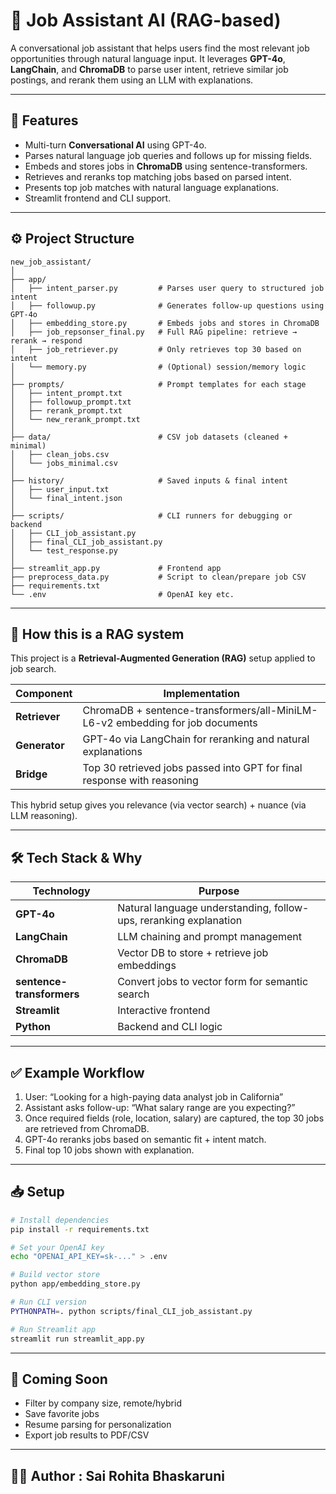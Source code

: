 
# 🧠 Job Assistant AI (RAG-based)

A conversational job assistant that helps users find the most relevant job opportunities through natural language input. It leverages **GPT-4o**, **LangChain**, and **ChromaDB** to parse user intent, retrieve similar job postings, and rerank them using an LLM with explanations.

---

## 🧩 Features

- Multi-turn **Conversational AI** using GPT-4o.
- Parses natural language job queries and follows up for missing fields.
- Embeds and stores jobs in **ChromaDB** using sentence-transformers.
- Retrieves and reranks top matching jobs based on parsed intent.
- Presents top job matches with natural language explanations.
- Streamlit frontend and CLI support.

---

## ⚙️ Project Structure

```
new_job_assistant/
│
├── app/
│   ├── intent_parser.py         # Parses user query to structured job intent
│   ├── followup.py              # Generates follow-up questions using GPT-4o
│   ├── embedding_store.py       # Embeds jobs and stores in ChromaDB
│   ├── job_repsonser_final.py   # Full RAG pipeline: retrieve → rerank → respond
│   ├── job_retriever.py         # Only retrieves top 30 based on intent
│   └── memory.py                # (Optional) session/memory logic
│
├── prompts/                     # Prompt templates for each stage
│   ├── intent_prompt.txt
│   ├── followup_prompt.txt
│   ├── rerank_prompt.txt
│   └── new_rerank_prompt.txt
│
├── data/                        # CSV job datasets (cleaned + minimal)
│   ├── clean_jobs.csv
│   └── jobs_minimal.csv
│
├── history/                     # Saved inputs & final intent
│   ├── user_input.txt
│   └── final_intent.json
│
├── scripts/                     # CLI runners for debugging or backend
│   ├── CLI_job_assistant.py
│   ├── final_CLI_job_assistant.py
│   └── test_response.py
│
├── streamlit_app.py             # Frontend app
├── preprocess_data.py           # Script to clean/prepare job CSV
├── requirements.txt
└── .env                         # OpenAI key etc.
```

---

## 🧠 How this is a RAG system

This project is a **Retrieval-Augmented Generation (RAG)** setup applied to job search.

| Component     | Implementation                                                                 |
|--------------|----------------------------------------------------------------------------------|
| **Retriever**  | ChromaDB + sentence-transformers/all-MiniLM-L6-v2 embedding for job documents |
| **Generator**  | GPT-4o via LangChain for reranking and natural explanations                    |
| **Bridge**     | Top 30 retrieved jobs passed into GPT for final response with reasoning        |

This hybrid setup gives you relevance (via vector search) + nuance (via LLM reasoning).

---

## 🛠 Tech Stack & Why

| Technology        | Purpose                                                             |
|------------------|---------------------------------------------------------------------|
| **GPT-4o**        | Natural language understanding, follow-ups, reranking explanation  |
| **LangChain**     | LLM chaining and prompt management                                  |
| **ChromaDB**      | Vector DB to store + retrieve job embeddings                        |
| **sentence-transformers** | Convert jobs to vector form for semantic search            |
| **Streamlit**     | Interactive frontend                                                 |
| **Python**        | Backend and CLI logic                                                |

---

## ✅ Example Workflow

1. User: “Looking for a high-paying data analyst job in California”  
2. Assistant asks follow-up: “What salary range are you expecting?”  
3. Once required fields (role, location, salary) are captured, the top 30 jobs are retrieved from ChromaDB.
4. GPT-4o reranks jobs based on semantic fit + intent match.
5. Final top 10 jobs shown with explanation.

---

## 📥 Setup

```bash
# Install dependencies
pip install -r requirements.txt

# Set your OpenAI key
echo "OPENAI_API_KEY=sk-..." > .env

# Build vector store
python app/embedding_store.py

# Run CLI version
PYTHONPATH=. python scripts/final_CLI_job_assistant.py

# Run Streamlit app
streamlit run streamlit_app.py
```

---

## 📌 Coming Soon

- Filter by company size, remote/hybrid
- Save favorite jobs
- Resume parsing for personalization
- Export job results to PDF/CSV

---

## 🧑‍💻 Author : Sai Rohita Bhaskaruni

